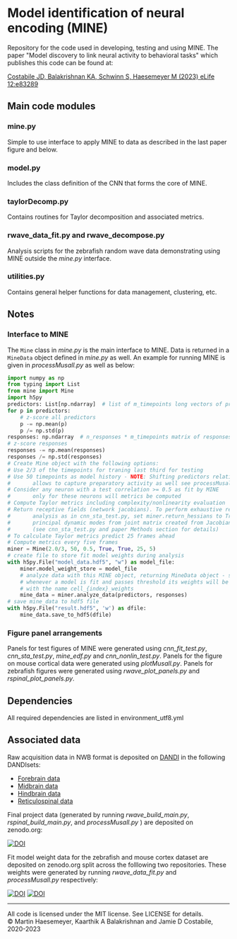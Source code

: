 # Model identification of neural encoding (MINE)

Repository for the code used in developing, testing and using MINE.
The paper "Model discovery to link neural activity to behavioral tasks" which publishes this code can be found at:

[Costabile JD, Balakrishnan KA, Schwinn S, Haesemeyer M (2023) eLife 12:e83289](https://doi.org/10.7554/eLife.83289
)



## Main code modules
### mine.py
Simple to use interface to apply MINE to data as described in the last paper figure
and below.
### model.py
Includes the class definition of the CNN that forms the core of MINE.
### taylorDecomp.py
Contains routines for Taylor decomposition and associated metrics.
### rwave_data_fit.py and rwave_decompose.py
Analysis scripts for the zebrafish random wave data demonstrating using MINE outside the _mine.py_ interface.
### utilities.py
Contains general helper functions for data management, clustering, etc.

## Notes

### Interface to MINE
The ```Mine``` class in _mine.py_ is the main interface to MINE.
Data is returned in a ```MineData``` object defined in _mine.py_ as well.
An example for running MINE is given in _processMusall.py_ as well as below:

```python
import numpy as np
from typing import List
from mine import Mine
import h5py
predictors: List[np.ndarray]  # list of m_timepoints long vectors of predictors
for p in predictors:
    # z-score all predictors
    p -= np.mean(p)
    p /= np.std(p)
responses: np.ndarray  # n_responses * m_timepoints matrix of responses to fit
# z-score responses
responses -= np.mean(responses)
responses /= np.std(responses)
# Create Mine object with the following options:
# Use 2/3 of the timepoints for traning last third for testing
# Use 50 timepoints as model history - NOTE: Shifting predictors relative to responses
#       allows to capture preparatory activity as well see processMusall.py
# Consider any neuron with a test correlation >= 0.5 as fit by MINE
#       only for these neurons will metrics be computed
# Compute Taylor metrics including complexity/nonlinearity evaluation
# Return receptive fields (network jacobians). To perform exhaustive receptive field
#       analysis as in cnn_sta_test.py, set miner.return_hessians to True and extract
#       principal dynamic modes from joint matrix created from Jacobians and Hessians
#       (see cnn_sta_test.py and paper Methods section for details)
# To calculate Taylor metrics predict 25 frames ahead
# Compute metrics every five frames
miner = Mine(2.0/3, 50, 0.5, True, True, 25, 5)
# create file to store fit model weights during analysis
with h5py.File("model_data.hdf5", "w") as model_file:
    miner.model_weight_store = model_file
    # analyze data with this MINE object, returning MineData object - since  miner.model_weight_store was set
    # whenever a model is fit and passes threshold its weights will be stored in a group
    # with the name cell_{index}_weights
    mine_data = miner.analyze_data(predictors, responses)
# save mine_data to hdf5 file
with h5py.File("result.hdf5", 'w') as dfile:
    mine_data.save_to_hdf5(dfile)
```

### Figure panel arrangements
Panels for test figures of MINE were generated using _cnn_fit_test.py_, _cnn_sta_test.py_, _mine_edf.py_ and
_cnn_nonlin_test.py_. Panels for the figure on mouse cortical data were generated
using _plotMusall.py_. Panels for zebrafish figures were generated using
_rwave_plot_panels.py_ and _rspinal_plot_panels.py_.

## Dependencies
All required dependencies are listed in environment_utf8.yml

## Associated data
Raw acquisition data in NWB format is deposited on [DANDI](https://dandiarchive.org) in the following DANDIsets:
- [Forebrain data](https://dandiarchive.org/dandiset/000235/0.230316.1600)
- [Midbrain data](https://dandiarchive.org/dandiset/000236/0.230316.2031)
- [Hindbrain data](https://dandiarchive.org/dandiset/000237/0.230316.1655)
- [Reticulospinal data](https://dandiarchive.org/dandiset/000238/0.230316.1519)

Final project data (generated by running _rwave_build_main.py_, _rspinal_build_main.py_, and _processMusall.py_
) are deposited on zenodo.org:

[![DOI](https://zenodo.org/badge/DOI/10.5281/zenodo.7737788.svg)](https://doi.org/10.5281/zenodo.7737788)

Fit model weight data for the zebrafish and mouse cortex dataset are deposited on zenodo.org split across
the folllowing two repositories. These weights were generated by running _rwave_data_fit.py_ and _processMusall.py_
respectively:

[![DOI](https://zenodo.org/badge/DOI/10.5281/zenodo.7738603.svg)](https://doi.org/10.5281/zenodo.7738603)
[![DOI](https://zenodo.org/badge/DOI/10.5281/zenodo.7741542.svg)](https://doi.org/10.5281/zenodo.7741542)



---
All code is licensed under the MIT license. See LICENSE for details.  
&copy; Martin Haesemeyer, Kaarthik A Balakrishnan and Jamie D Costabile, 2020-2023